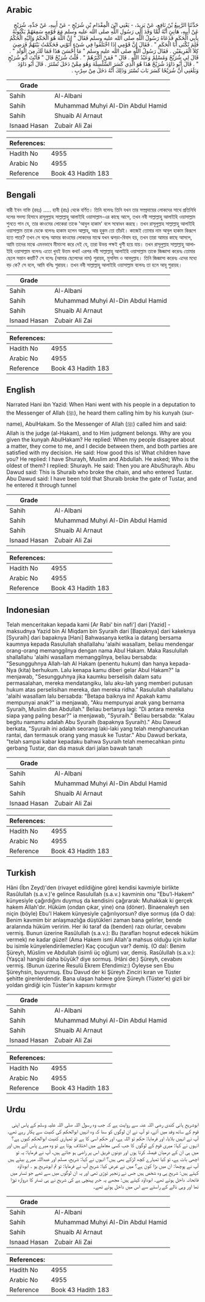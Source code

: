 ## Arabic


<div dir="rtl" lang="ar" style={{fontSize:'larger',backgroundColor:'#f8f9fa',padding:20}}>
حَدَّثَنَا الرَّبِيعُ بْنُ نَافِعٍ، عَنْ يَزِيدَ، - يَعْنِي ابْنَ الْمِقْدَامِ بْنِ شُرَيْحٍ - عَنْ أَبِيهِ، عَنْ جَدِّهِ، شُرَيْحٍ عَنْ أَبِيهِ، هَانِئٍ أَنَّهُ لَمَّا وَفَدَ إِلَى رَسُولِ اللَّهِ صلى الله عليه وسلم مَعَ قَوْمِهِ سَمِعَهُمْ يَكْنُونَهُ بِأَبِي الْحَكَمِ فَدَعَاهُ رَسُولُ اللَّهِ صلى الله عليه وسلم فَقَالَ ‏"‏ إِنَّ اللَّهَ هُوَ الْحَكَمُ وَإِلَيْهِ الْحُكْمُ فَلِمَ تُكْنَى أَبَا الْحَكَمِ ‏"‏ ‏.‏ فَقَالَ إِنَّ قَوْمِي إِذَا اخْتَلَفُوا فِي شَىْءٍ أَتَوْنِي فَحَكَمْتُ بَيْنَهُمْ فَرَضِيَ كِلاَ الْفَرِيقَيْنِ ‏.‏ فَقَالَ رَسُولُ اللَّهِ صلى الله عليه وسلم ‏"‏ مَا أَحْسَنَ هَذَا فَمَا لَكَ مِنَ الْوَلَدِ ‏"‏ ‏.‏ قَالَ لِي شُرَيْحٌ وَمُسْلِمٌ وَعَبْدُ اللَّهِ ‏.‏ قَالَ ‏"‏ فَمَنْ أَكْبَرُهُمْ ‏"‏ ‏.‏ قُلْتُ شُرَيْحٌ قَالَ ‏"‏ فَأَنْتَ أَبُو شُرَيْحٍ ‏"‏ ‏.‏ قَالَ أَبُو دَاوُدَ شُرَيْحٌ هَذَا هُوَ الَّذِي كَسَرَ السِّلْسِلَةَ وَهُوَ مِمَّنْ دَخَلَ تُسْتَرَ ‏.‏ قَالَ أَبُو دَاوُدَ وَبَلَغَنِي أَنَّ شُرَيْحًا كَسَرَ بَابَ تُسْتَرَ وَذَلِكَ أَنَّهُ دَخَلَ مِنْ سِرْبٍ ‏.‏
</div>
<div style={{backgroundColor:'#f8f9fa',padding:20, marginBottom: 10}}><table> <thead> <tr> <th>Grade</th> <th></th> </tr> </thead> <tbody> <tr><td>Sahih</td><td>Al-Albani</td></tr><tr><td>Sahih</td><td>Muhammad Muhyi Al-Din Abdul Hamid</td></tr><tr><td>Sahih</td><td>Shuaib Al Arnaut</td></tr><tr><td>Isnaad Hasan</td><td>Zubair Ali Zai</td></tr></tbody></table><table> <thead> <tr> <th>References:</th> <th></th> </tr> </thead> <tbody><tr><td>Hadith No</td><td>4955</td></tr><tr><td>Arabic No</td><td>4955</td></tr><tr><td>Reference</td><td>Book 43 Hadith 183</td></tr></tbody></table></div>

## Bengali


<div dir="ltr" lang="bn" style={{fontSize:'larger',backgroundColor:'#f8f9fa',padding:20}}>
বারী ইবন নাফি (রহঃ) ..... হানী (রাঃ) থেকে বর্ণিত। তিনি বলেনঃ তিনি যখন তার সম্প্রদায়ের লোকদের সাথে প্রতিনিধি দলের সদস্য হিসাবে রাসূলুল্লাহ সাল্লাল্লাহু আলাইহি ওয়াসাল্লাম-এর কাছে আসে, তখন নবী সাল্লাল্লাহু আলাইহি ওয়াসাল্লাম শুনতে পান যে, তার কাওমের লোকেরা তাকে 'আবুল হাকাম' বলে সম্বোধন করছে। তখন রাসূলুল্লাহ সাল্লাল্লাহু আলাইহি ওয়াসাল্লাম তাকে ডেকে বলেনঃ হাকাম হলেন আল্লাহ্‌, আর হুকুম তো তাঁরই। কাজেই তোমার নাম আবুল হাকাম কিরূপে হতে পারে? তখন সে বলেঃ আমার কাওমের লোকদের মাঝে যখন ঝগড়া-বিবাদ হয়, তখন তারা আমার কাছে আসলে, আমি তাদের মাঝে এমনভাবে মীমাংসা করে দেই যে, তারা উভয় পক্ষই খুশী হয়ে যায়। তখন রাসূলুল্লাহ সাল্লাল্লাহু আলাইহি ওয়াসাল্লাম বলেনঃ এতো খুবই উত্তম কথা! এরপর নবী সাল্লাল্লাহু আলাইহি ওয়াসাল্লাম তাকে জিজ্ঞাসা করেনঃ তোমার ছেলে সন্তান কয়টি? সে বলেঃ (আমার ছেলেদের নাম) শুরায়হ, মুসলিম ও আবদুল্লাহ। তিনি জিজ্ঞাসা করেনঃ এদের মধ্যে বড় কে? সে বলে, আমি বলিঃ শুরায়হ। তখন নবী সাল্লাল্লাহু আলাইহি ওয়াসাল্লাম বলেনঃ তা হলে আবূ শুরায়হ।
</div>
<div style={{backgroundColor:'#f8f9fa',padding:20, marginBottom: 10}}><table> <thead> <tr> <th>Grade</th> <th></th> </tr> </thead> <tbody> <tr><td>Sahih</td><td>Al-Albani</td></tr><tr><td>Sahih</td><td>Muhammad Muhyi Al-Din Abdul Hamid</td></tr><tr><td>Sahih</td><td>Shuaib Al Arnaut</td></tr><tr><td>Isnaad Hasan</td><td>Zubair Ali Zai</td></tr></tbody></table><table> <thead> <tr> <th>References:</th> <th></th> </tr> </thead> <tbody><tr><td>Hadith No</td><td>4955</td></tr><tr><td>Arabic No</td><td>4955</td></tr><tr><td>Reference</td><td>Book 43 Hadith 183</td></tr></tbody></table></div>

## English


<div dir="ltr" lang="en" style={{fontSize:'larger',backgroundColor:'#f8f9fa',padding:20}}>
Narrated Hani ibn Yazid: When Hani went with his people in a deputation to the Messenger of Allah (ﷺ), he heard them calling him by his kunyah (surname), AbulHakam. So the Messenger of Allah (ﷺ) called him and said: Allah is the judge (al-Hakam), and to Him judgment belongs. Why are you given the kunyah AbulHakam? He replied: When my people disagree about a matter, they come to me, and I decide between them, and both parties are satisfied with my decision. He said: How good this is! What children have you? He replied: I have Shurayh, Muslim and Abdullah. He asked; Who is the oldest of them? I replied: Shurayh. He said: Then you are AbuShurayh. Abu Dawud said: This is Shuraib who broke the chain, and who entered Tustar. Abu Dawud said: I have been told that Shuraib broke the gate of Tustar, and he entered it through tunnel
</div>
<div style={{backgroundColor:'#f8f9fa',padding:20, marginBottom: 10}}><table> <thead> <tr> <th>Grade</th> <th></th> </tr> </thead> <tbody> <tr><td>Sahih</td><td>Al-Albani</td></tr><tr><td>Sahih</td><td>Muhammad Muhyi Al-Din Abdul Hamid</td></tr><tr><td>Sahih</td><td>Shuaib Al Arnaut</td></tr><tr><td>Isnaad Hasan</td><td>Zubair Ali Zai</td></tr></tbody></table><table> <thead> <tr> <th>References:</th> <th></th> </tr> </thead> <tbody><tr><td>Hadith No</td><td>4955</td></tr><tr><td>Arabic No</td><td>4955</td></tr><tr><td>Reference</td><td>Book 43 Hadith 183</td></tr></tbody></table></div>

## Indonesian


<div dir="ltr" lang="id" style={{fontSize:'larger',backgroundColor:'#f8f9fa',padding:20}}>
Telah menceritakan kepada kami [Ar Rabi' bin nafi'] dari [Yazid] -maksudnya Yazid bin Al Miqdam bin Syuraih dari [Bapaknya] dari kakeknya [Syuraih] dari bapaknya [Hani] Bahwasanya ketika ia datang bersama kaumnya kepada Rasulullah shallallahu 'alaihi wasallam, beliau mendengar orang-orang memanggilnya dengan nama Abul Hakam. Maka Rasulullah shallallahu 'alaihi wasallam memanggilnya, beliau bersabda: "Sesungguhnya Allah-lah Al Hakam (penentu hukum) dan hanya kepada-Nya (kita) berhukum. Lalu kenapa kamu diberi gelar Abul Hakam?" Ia menjawab, "Sesungguhnya jika kaumku berselisih dalam satu permasalahan, mereka mendatangiku, lalu aku-lah yang memberi putusan hukum atas perselisihan mereka, dan mereka ridha." Rasulullah shallallahu 'alaihi wasallam lalu bersabda: "Betapa baiknya ini! Apakah kamu mempunyai anak?" ia menjawab, "Aku mempunyai anak yang bernama Syuraih, Muslim dan Abdullah." Beliau bertanya lagi: "Di antara mereka siapa yang paling besar?" ia menjawab, "Syuraih." Beliau bersabda: "Kalau begitu namamu adalah Abu Syuraih (bapaknya Syuraih)." Abu Dawud berkata, "Syuraih ini adalah seorang laki-laki yang telah menghancurkan rantai, dan termasuk orang yang masuk ke Tustar." Abu Dawud berkata, "telah sampai kabar kepadaku bahwa Syuraih telah memecahkan pintu gerbang Tustar, dan dia masuk dari jalan bawah tanah
</div>
<div style={{backgroundColor:'#f8f9fa',padding:20, marginBottom: 10}}><table> <thead> <tr> <th>Grade</th> <th></th> </tr> </thead> <tbody> <tr><td>Sahih</td><td>Al-Albani</td></tr><tr><td>Sahih</td><td>Muhammad Muhyi Al-Din Abdul Hamid</td></tr><tr><td>Sahih</td><td>Shuaib Al Arnaut</td></tr><tr><td>Isnaad Hasan</td><td>Zubair Ali Zai</td></tr></tbody></table><table> <thead> <tr> <th>References:</th> <th></th> </tr> </thead> <tbody><tr><td>Hadith No</td><td>4955</td></tr><tr><td>Arabic No</td><td>4955</td></tr><tr><td>Reference</td><td>Book 43 Hadith 183</td></tr></tbody></table></div>

## Turkish


<div dir="ltr" lang="tr" style={{fontSize:'larger',backgroundColor:'#f8f9fa',padding:20}}>
Hâni (İbn Zeyd)'den (rivayet edildiğine göre) kendisi kavmiyle birlikte Rasûlullah (s.a.v.)'e gelince Rasulullah (s.a.v.) kavminin onu "Ebu’l-Hakem" künyesiyle çağırdığını duymuş da kendisini çağırarak: Muhakkak ki gerçek hakem Allah'dır. Hüküm (ondan çıkar, yine) ona (döner). Binaenaleyh sen niçin (böyle) Ebu'l Hakem künyesiyle çağırılıyorsun? diye sormuş (da O da): Benim kavmim bir anlaşmazlığa düştükleri zaman bana gelirler, bende aralarında hüküm veririm. Her iki taraf da (benden) razı olurlar, cevabını vermiş. Bunun üzerine Rasûlullah (s.a.v.): Bu (tarafları hoşnut edecek hüküm vermek) ne kadar güzel! (Ama Hakem ismi Allah'a mahsus olduğu için kullar bu isimle künyelendirilemezler) Kaç çocuğun var? demiş. (O da): Benim Şüreyh, Müslim ve Abdullah (isimli üç oğlum) var, demiş. Rasûlullah (s.a.v.): (Yaşça) hangisi daha büyük? diye sormuş. (Hâni de:) Şüreyh, cevabını vermiş. (Bunun üzerine Resulü Ekrem Efendimiz:) Öyleyse sen Ebu Şüreyhsin, buyurmuş. Ebu Davud der ki Şüreyh Zinciri kıran ve Tüster şehitte girenlerdendir. Bana ulaşan habere göre Şüreyh (Tüster'e) gizli bir yoldan girdiği için Tüster'in kapısını kırmıştır
</div>
<div style={{backgroundColor:'#f8f9fa',padding:20, marginBottom: 10}}><table> <thead> <tr> <th>Grade</th> <th></th> </tr> </thead> <tbody> <tr><td>Sahih</td><td>Al-Albani</td></tr><tr><td>Sahih</td><td>Muhammad Muhyi Al-Din Abdul Hamid</td></tr><tr><td>Sahih</td><td>Shuaib Al Arnaut</td></tr><tr><td>Isnaad Hasan</td><td>Zubair Ali Zai</td></tr></tbody></table><table> <thead> <tr> <th>References:</th> <th></th> </tr> </thead> <tbody><tr><td>Hadith No</td><td>4955</td></tr><tr><td>Arabic No</td><td>4955</td></tr><tr><td>Reference</td><td>Book 43 Hadith 183</td></tr></tbody></table></div>

## Urdu


<div dir="rtl" lang="ur" style={{fontSize:'larger',backgroundColor:'#f8f9fa',padding:20}}>
ابوشریح ہانی کندی رضی اللہ عنہ سے روایت ہے کہ جب وہ رسول اللہ صلی اللہ علیہ وسلم کے پاس اپنی قوم کے ساتھ وفد میں آئے، تو آپ نے ان لوگوں کو سنا کہ وہ انہیں ابوالحکم کی کنیت سے پکار رہے تھے، آپ نے انہیں بلایا، اور فرمایا: حکم تو اللہ ہے، اور حکم اسی کا ہے تو تمہاری کنیت ابوالحکم کیوں ہے؟ انہوں نے کہا: میری قوم کے لوگوں کا جب کسی معاملے میں اختلاف ہوتا ہے تو وہ میرے پاس آتے ہیں اور میں ہی ان کے درمیان فیصلہ کرتا ہوں اور دونوں فریق اس پر راضی ہو جاتے ہیں، آپ نے فرمایا: یہ تو اچھی بات ہے، تو کیا تمہارے کچھ لڑکے بھی ہیں؟ انہوں نے کہا: شریح، مسلم اور عبداللہ میرے بیٹے ہیں آپ نے پوچھا: ان میں بڑا کون ہے؟ میں نے عرض کیا: شریح آپ نے فرمایا: تو تم ابوشریح ہو ۔ ابوداؤد کہتے ہیں: شریح ہی وہ شخص ہیں جس نے زنجیر توڑی تھی اور یہ ان لوگوں میں سے تھے جو تستر میں فاتحانہ داخل ہوئے تھے۔ ابوداؤد کہتے ہیں: مجھے یہ خبر پہنچی ہے کی شریح نے ہی تستر کا دروازہ توڑا تھا اور وہی نالے کے راستے سے اس میں داخل ہوئے تھے۔
</div>
<div style={{backgroundColor:'#f8f9fa',padding:20, marginBottom: 10}}><table> <thead> <tr> <th>Grade</th> <th></th> </tr> </thead> <tbody> <tr><td>Sahih</td><td>Al-Albani</td></tr><tr><td>Sahih</td><td>Muhammad Muhyi Al-Din Abdul Hamid</td></tr><tr><td>Sahih</td><td>Shuaib Al Arnaut</td></tr><tr><td>Isnaad Hasan</td><td>Zubair Ali Zai</td></tr></tbody></table><table> <thead> <tr> <th>References:</th> <th></th> </tr> </thead> <tbody><tr><td>Hadith No</td><td>4955</td></tr><tr><td>Arabic No</td><td>4955</td></tr><tr><td>Reference</td><td>Book 43 Hadith 183</td></tr></tbody></table></div>